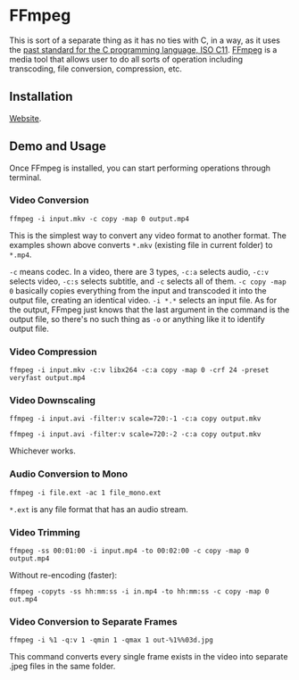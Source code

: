 # FFmpeg
This is sort of a separate thing as it has no ties with C, in a way, as it uses the [past standard for the C programming language, ISO C11](https://en.wikipedia.org/wiki/C11_\(C_standard_revision\)). [FFmpeg](https://ffmpeg.org/) is a media tool that allows user to do all sorts of operation including transcoding, file conversion, compression, etc.

## Installation
[Website](https://ffmpeg.org/).

## Demo and Usage
Once FFmpeg is installed, you can start performing operations through terminal.

### Video Conversion
```
ffmpeg -i input.mkv -c copy -map 0 output.mp4
```

This is the simplest way to convert any video format to another format. The examples shown above converts `*.mkv` (existing file in current folder) to `*.mp4`.

`-c` means codec. In a video, there are 3 types, `-c:a` selects audio, `-c:v` selects video, `-c:s` selects subtitle, and `-c` selects all of them. `-c copy -map 0` basically copies everything from the input and transcoded it into the output file, creating an identical video. `-i *.*` selects an input file. As for the output, FFmpeg just knows that the last argument in the command is the output file, so there's no such thing as `-o` or anything like it to identify output file.

### Video Compression
```
ffmpeg -i input.mkv -c:v libx264 -c:a copy -map 0 -crf 24 -preset veryfast output.mp4
```

### Video Downscaling
```
ffmpeg -i input.avi -filter:v scale=720:-1 -c:a copy output.mkv
```
```
ffmpeg -i input.avi -filter:v scale=720:-2 -c:a copy output.mkv
```

Whichever works.

### Audio Conversion to Mono
```
ffmpeg -i file.ext -ac 1 file_mono.ext
```

`*.ext` is any file format that has an audio stream.

### Video Trimming
```
ffmpeg -ss 00:01:00 -i input.mp4 -to 00:02:00 -c copy -map 0 output.mp4
```

Without re-encoding (faster):
```
ffmpeg -copyts -ss hh:mm:ss -i in.mp4 -to hh:mm:ss -c copy -map 0 out.mp4
```

### Video Conversion to Separate Frames
```
ffmpeg -i %1 -q:v 1 -qmin 1 -qmax 1 out-%1%%03d.jpg
```

This command converts every single frame exists in the video into separate .jpeg files in the same folder.
